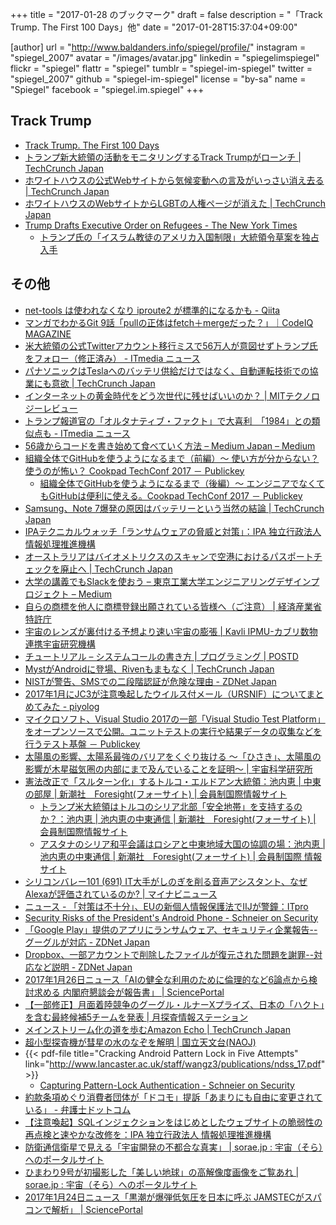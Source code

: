 +++
title = "2017-01-28 のブックマーク"
draft = false
description = "「Track Trump. The First 100 Days」他"
date = "2017-01-28T15:37:04+09:00"

[author]
  url = "http://www.baldanders.info/spiegel/profile/"
  instagram = "spiegel_2007"
  avatar = "/images/avatar.jpg"
  linkedin = "spiegelimspiegel"
  flickr = "spiegel"
  flattr = "spiegel"
  tumblr = "spiegel-im-spiegel"
  twitter = "spiegel_2007"
  github = "spiegel-im-spiegel"
  license = "by-sa"
  name = "Spiegel"
  facebook = "spiegel.im.spiegel"
+++

## Track Trump

- [Track Trump. The First 100 Days](http://www.track-trump.com/)
- [トランプ新大統領の活動をモニタリングするTrack Trumpがローンチ | TechCrunch Japan](http://jp.techcrunch.com/2017/01/22/20170120track-trump-will-compare-trumps-promises-to-policy-changes-in-the-first-100-days/)
- [ホワイトハウスの公式Webサイトから気候変動への言及がいっさい消え去る | TechCrunch Japan](http://jp.techcrunch.com/2017/01/21/20170120the-official-white-house-website-has-dropped-any-mention-of-climate-change/)
- [ホワイトハウスのWebサイトからLGBTの人権ページが消えた | TechCrunch Japan](http://jp.techcrunch.com/2017/01/21/20170120the-white-houses-lgbt-rights-page-has-disappeared/)
- [Trump Drafts Executive Order on Refugees - The New York Times](https://www.nytimes.com/interactive/2017/01/25/us/politics/document-Trump-EO-Draft-on-Refugees.html?_r=0)
    - [トランプ氏の「イスラム教徒のアメリカ入国制限」大統領令草案を独占入手](http://www.huffingtonpost.jp/2017/01/26/trump_n_14411830.html)

## その他

- [net-tools は使われなくなり iproute2 が標準的になるかも - Qiita](http://qiita.com/miyu/items/0cac69b6810dbbc56a9b)
- [マンガでわかるGit 9話「pullの正体はfetch＋mergeだった？」｜CodeIQ MAGAZINE](https://codeiq.jp/magazine/2017/01/48796/)
- [米大統領の公式Twitterアカウント移行ミスで56万人が意図せずトランプ氏をフォロー（修正済み） - ITmedia ニュース](http://www.itmedia.co.jp/news/articles/1701/22/news014.html)
- [パナソニックはTeslaへのバッテリ供給だけではなく、自動運転技術での協業にも意欲 | TechCrunch Japan](http://jp.techcrunch.com/2017/01/20/20170119panasonic-wants-to-expand-tesla-partnership-to-sensors-for-self-driving/)
- [インターネットの黄金時代をどう次世代に残せばいいのか？ | MITテクノロジーレビュー](https://www.technologyreview.jp/s/22020/the-internet-is-sick/)
- [トランプ報道官の「オルタナティブ・ファクト」で大喜利　「1984」との類似点も - ITmedia ニュース](http://www.itmedia.co.jp/news/articles/1701/24/news071.html)
- [56歳からコードを書き始めて食べていく方法 – Medium Japan – Medium](https://medium.com/japan/-37054b5dc8ce)
- [組織全体でGitHubを使うようになるまで（前編）～ 使い方が分からない？ 使うのが怖い？ Cookpad TechConf 2017 － Publickey](http://www.publickey1.jp/blog/17/github_cookpad_techconf_2017.html)
    - [組織全体でGitHubを使うようになるまで（後編）～ エンジニアでなくてもGitHubは便利に使える。Cookpad TechConf 2017 － Publickey](http://www.publickey1.jp/blog/17/github_githubcookpad_techconf_2017.html)
- [Samsung、Note 7爆発の原因はバッテリーという当然の結論 | TechCrunch Japan](http://jp.techcrunch.com/2017/01/23/20170122note-7-3/)
- [IPAテクニカルウォッチ「ランサムウェアの脅威と対策」：IPA 独立行政法人 情報処理推進機構](http://www.ipa.go.jp/security/technicalwatch/20170123.html)
- [オーストラリアはバイオメトリクスのスキャンで空港におけるパスポートチェックを廃止へ | TechCrunch Japan](http://jp.techcrunch.com/2017/01/24/20170123australia-airport/)
- [大学の講義でもSlackを使おう – 東京工業大学エンジニアリングデザインプロジェクト – Medium](https://medium.com/titech-eng-and-design/-37a666d6221f)
- [自らの商標を他人に商標登録出願されている皆様へ（ご注意） | 経済産業省 特許庁](http://www.jpo.go.jp/tetuzuki/t_shouhyou/shutsugan/tanin_shutsugan.htm)
- [宇宙のレンズが裏付ける予想より速い宇宙の膨張 | Kavli IPMU-カブリ数物連携宇宙研究機構](http://www.ipmu.jp/ja/20170127-H0LiCOW-H0)
- [チュートリアル – システムコールの書き方 | プログラミング | POSTD](http://postd.cc/kernel-dev-ep3/)
- [MystがAndroidに登場、Rivenもまもなく | TechCrunch Japan](http://jp.techcrunch.com/2017/01/27/20170126myst-arrives-on-android-riven-to-follow-soon/)
- [NISTが警告、SMSでの二段階認証が危険な理由 - ZDNet Japan](http://japan.zdnet.com/article/35095393/)
- [2017年1月にJC3が注意喚起したウイルス付メール（URSNIF）についてまとめてみた - piyolog](http://d.hatena.ne.jp/Kango/20170126/1485448026)
- [マイクロソフト、Visual Studio 2017の一部「Visual Studio Test Platform」をオープンソースで公開。ユニットテストの実行や結果データの収集などを行うテスト基盤 － Publickey](http://www.publickey1.jp/blog/17/visual_studio_2017visual_studio_test_platform.html)
- [太陽風の影響、太陽系最強のバリアをくぐり抜ける 〜「ひさき」、太陽風の影響が木星磁気圏の内部にまで及んでいることを証明〜 | 宇宙科学研究所](http://www.isas.jaxa.jp/topics/000832.html)
- [憲法改正で「スルターン化」するトルコ・エルドアン大統領：池内恵 | 中東の部屋 | 新潮社　Foresight(フォーサイト) | 会員制国際情報サイト](http://www.fsight.jp/articles/-/41950)
    - [トランプ米大統領はトルコのシリア北部「安全地帯」を支持するのか？：池内恵 | 池内恵の中東通信 | 新潮社　Foresight(フォーサイト) | 会員制国際情報サイト](http://www.fsight.jp/articles/-/41952)
    - [アスタナのシリア和平会議はロシアと中東地域大国の協調の場：池内恵 | 池内恵の中東通信 | 新潮社　Foresight(フォーサイト) | 会員制国際 情報サイト](http://www.fsight.jp/articles/-/41951)
- [シリコンバレー101 (691) IT大手がしのぎを削る音声アシスタント、なぜAlexaが評価されているのか? | マイナビニュース](http://news.mynavi.jp/column/svalley/691/)
- [ニュース - 「対策は不十分」、EUの新個人情報保護法でIIJが警鐘：ITpro](http://itpro.nikkeibp.co.jp/atcl/news/17/012500235/?rt=nocnt)
- [Security Risks of the President's Android Phone - Schneier on Security](https://www.schneier.com/blog/archives/2017/01/security_risks_13.html)
- [「Google Play」提供のアプリにランサムウェア、セキュリティ企業報告--グーグルが対応 - ZDNet Japan](http://japan.zdnet.com/article/35095576/)
- [Dropbox、一部アカウントで削除したファイルが復元された問題を謝罪--対応など説明 - ZDNet Japan](http://japan.zdnet.com/article/35095248/)
- [2017年1月26日ニュース「AIの健全な利用のために倫理的など6論点から検討求める 内閣府懇談会が報告書」 | SciencePortal](http://scienceportal.jst.go.jp/news/newsflash_review/newsflash/2017/01/20170126_01.html)
- [【一部修正】月面着陸競争のグーグル・ルナーXプライズ、日本の「ハクト」を含む最終候補5チームを発表 | 月探査情報ステーション](http://moonstation.jp/blog/lunarexp/hakuto/hakuto-selected-as-five-final-finalists-for-google-lunar-x-prize)
- [メインストリーム化の道を歩むAmazon Echo | TechCrunch Japan](http://jp.techcrunch.com/2017/01/26/20170125the-amazon-echo-is-having-its-mainstream-moment/)
- [超小型探査機が彗星の水のなぞを解明 | 国立天文台(NAOJ)](http://www.nao.ac.jp/news/science/2017/20170124-procyon.html)
- {{< pdf-file title="Cracking Android Pattern Lock in Five Attempts" link="http://www.lancaster.ac.uk/staff/wangz3/publications/ndss_17.pdf" >}}
    - [Capturing Pattern-Lock Authentication - Schneier on Security](https://www.schneier.com/blog/archives/2017/01/capturing_patte.html)
- [約款条項めぐり消費者団体が「ドコモ」提訴「あまりにも自由に変更されている」 - 弁護士ドットコム](https://www.bengo4.com/internet/n_5622/)
- [【注意喚起】SQLインジェクションをはじめとしたウェブサイトの脆弱性の再点検と速やかな改修を：IPA 独立行政法人 情報処理推進機構](http://www.ipa.go.jp/security/announce/website_vuln.html)
- [防衛通信衛星で見える「宇宙開発の不都合な真実」 | sorae.jp : 宇宙（そら）へのポータルサイト](http://sorae.jp/02/2017_01_25_xband.html)
- [ひまわり9号が初撮影した「美しい地球」の高解像度画像をご覧あれ | sorae.jp : 宇宙（そら）へのポータルサイト](http://sorae.jp/10/2017_01_25_hi.html)
- [2017年1月24日ニュース「黒潮が爆弾低気圧を日本に呼ぶ JAMSTECがスパコンで解析」 | SciencePortal](http://scienceportal.jst.go.jp/news/newsflash_review/newsflash/2017/01/20170124_01.html)
